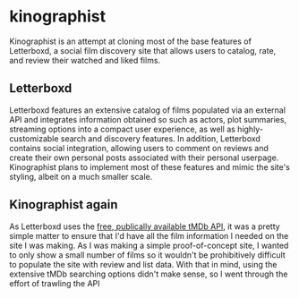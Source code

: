 # kinographist

Kinographist is an attempt at cloning most of the base features of Letterboxd, a social film discovery site that allows users to catalog, rate, and review their watched and liked films.

## Letterboxd
Letterboxd features an extensive catalog of films populated via an external API and integrates information obtained so such as actors, plot summaries, streaming options into a compact user experience, as well as highly-customizable search and discovery features. In addition, Letterboxd contains social integration, allowing users to comment on reviews and create their own personal posts associated with their personal userpage. Kinographist plans to implement most of these features and mimic the site's styling, albeit on a much smaller scale.

## Kinographist again

As Letterboxd uses the [free, publically available tMDb API](https://www.themoviedb.org/), it was a pretty simple matter to ensure that I'd have all the film information I needed on the site I was making. As I was making a simple proof-of-concept site, I wanted to only show a small number of films so it wouldn't be prohibitively difficult to populate the site with review and list data. With that in mind, using the extensive tMDb searching options didn't make sense, so I went through the effort of trawling the API

